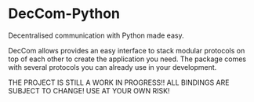 # DecCom-Python
Decentralised communication with Python made easy. 

DecCom allows provides an easy interface to stack modular protocols on top of each other to create the application you need. The package comes with several protocols you can already use in your development.

THE PROJECT IS STILL A WORK IN PROGRESS!! ALL BINDINGS ARE SUBJECT TO CHANGE! USE AT YOUR OWN RISK!
